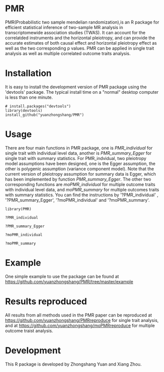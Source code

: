 # PMR

PMR(Probabilistic two sample mendelian randomization),is an R package for efficient statistical inference of two-sample MR analysis in transcriptomewide association studies (TWAS). It can account for the correlatded instruments and the horizontal pleiotropy, and can provide the
accurate estimates of both causal effect and horizontal pleiotropy effect as well as the two corresponding p values. PMR can be applied in single trait analysis as well as multiple correlated outcome traits analysis.

# Installation
It is easy to install the development version of PMR package using the 'devtools' package. The typical install time on a "normal" desktop computer is less than one minute.

```
# install.packages("devtools")
library(devtools)
install_github("yuanzhongshang/PMR")
```


# Usage
There are four main functions in PMR package, one is *PMR_individual* for single trait with individual level data, another is *PMR_summary_Egger* for single trait with summary statistics. For PMR_indvidual, two pleiotropy model assumptions have been designed, one is the Egger assumption, the other is polygenic assumption (variance component model). 
Note that the current version of pleiotropy assumption for summary data is Egger, which has been implemented by function *PMR_summary_Egger*. The other two corresponding functions are *moPMR_individual* for multiple outcome traits with individual level data, and *moPMR_summary* for multiple outcomes traits with summary statistics.
You can find the instructions by '?PMR_individual' , '?PMR_summary_Egger', '?moPMR_individual' and '?moPMR_summary'.
```
library(PMR)

?PMR_individual

?PMR_summary_Egger

?moPMR_individual

?moPMR_summary
```

# Example

One simple example to use the package can be found at https://github.com/yuanzhongshang/PMR/tree/master/example

# Results reproduced 

All results from all methods used in the PMR paper can be reproduced at https://github.com/yuanzhongshang/PMRreproduce for single trait analysis, and at https://github.com/yuanzhongshang/moPMRreproduce for multiple outcome traist analysis.

# Development
This R package is developed by Zhongshang Yuan and Xiang Zhou.

